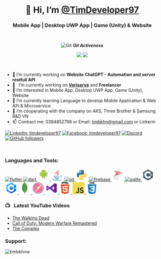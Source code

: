 <!-- ME  -->
<h1 align="center">👋 Hi, I’m 
  <a href="https://hadikachmar3.github.io/">@TimDeveloper97</a>
</h1>
<!--  What am I? -->
<h3 align="center">Mobile App | Desktop UWP App | Game (Unity) & Website</h3>

<br/>

<p align="center"> 
   <img src="https://media.giphy.com/media/W5eoZHPpUx9sapR0eu/giphy.gif" width="30px" height="30px" alt="Git"/> 
   <i>
      <b>Git Activeness</b>
   </i>
</p>
<!--  Stats -->
<p align= "center">
   <img height= "150" src="https://github-readme-stats.vercel.app/api?username=timdeveloper97&show_icons=true&theme=radical" />
   <img height= "150" src="https://github-readme-stats.vercel.app/api/top-langs/?username=timdeveloper97&layout=compact&show_icons=true&theme=radical" />
</p>

</br>

- 🔭 I’m currently working on **Website ChatGPT - Automation and server restfull API**
- 🔭 &ensp;I’m currently working on [**Veriserve**][veriserve] and **Freelancer**
- 👀 I’m interested in Mobile App, Desktop UWP App, Game (Unity), Website
- 🌱 I’m currently learning Language to develop Mobile Application & Web APi & Microservice
- 💞️ I’m cooperating with the company on AKS, Three Brother & Samsung R&D VN
- 📫 Contract me: 0394852798 or Email: timbkhn@gmail.com or Linkerin
<!-- Social -->
<p align="right" width="100%">
       		               
  [![Linkedin: timdeveloper97](https://img.shields.io/badge/-CONNECT-blue?style=for-the-badge&logo=Linkedin&link=https://www.linkedin.com/in/hadi-kachmar-27a56a177/)][linkedin]
  [![Facebook: timdeveloper97](https://img.shields.io/badge/Facebook-1877F2?style=for-the-badge&logo=facebook&logoColor=white)][facebook] 
  [![Discord](https://img.shields.io/badge/Discord-blue?style=for-the-badge)][discord]
  [![GitHub followers](https://img.shields.io/github/followers/timdeveloper97?logo=GitHub&style=for-the-badge)][github]
</p>
</br>
<h3 align="left">Languages and Tools:</h3>
<!--  Skills -->
<p align="left">
<!-- Flutter     -->
  <a href="https://flutter.dev" target="_blank" rel="noreferrer">
    <img src="https://www.vectorlogo.zone/logos/flutterio/flutterio-icon.svg" alt="flutter" width="40" height="40"/> 
  </a>
<!--   Dart   -->
  <a href="https://dart.dev" target="_blank" rel="noreferrer"> 
    <img src="https://www.vectorlogo.zone/logos/dartlang/dartlang-icon.svg" alt="dart" width="40" height="40"/> 
  </a> 
<!--  Android  -->
  <a href="https://developer.android.com" target="_blank" rel="noreferrer">
    <img src="https://raw.githubusercontent.com/devicons/devicon/master/icons/android/android-original-wordmark.svg" alt="android" width="40" height="40"/>     </a>
<!-- Java   -->
  <a href="https://www.java.com" target="_blank" rel="noreferrer"> 
    <img src="https://raw.githubusercontent.com/devicons/devicon/master/icons/java/java-original.svg" alt="java" width="40" height="40"/> 
  </a>
<!-- Git  -->
  <a href="https://git-scm.com/" target="_blank" rel="noreferrer"> 
    <img src="https://www.vectorlogo.zone/logos/git-scm/git-scm-icon.svg" alt="git" width="40" height="40"/> 
  </a>
  
<!--   Python   -->
  <a href="https://www.python.org" target="_blank" rel="noreferrer"> 
    <img src="https://raw.githubusercontent.com/devicons/devicon/master/icons/python/python-original.svg" alt="python" width="40" height="40"/> 
  </a> 
<!--   Firebase -->
  <a href="https://firebase.google.com/" target="_blank" rel="noreferrer"> 
    <img src="https://www.vectorlogo.zone/logos/firebase/firebase-icon.svg" alt="firebase" width="40" height="40"/> 
  </a> 
<!-- Sql  -->
  <a href="https://www.microsoft.com/en-us/sql-server" target="_blank" rel="noreferrer"> 
    <img src="https://github.com/TimDeveloper97/TimDeveloper97/blob/main/icons/sqlserver.png" alt="sql" width="40" height="40"/> 
  </a> 
 <!--   Sqlite   -->
  <a href="https://www.sqlite.org/" target="_blank" rel="noreferrer">
    <img src="https://www.vectorlogo.zone/logos/sqlite/sqlite-icon.svg" alt="sqlite" width="40" height="40"/> 
  </a> 
<!--   c#   -->
  <a href="https://learn.microsoft.com/en-us/dotnet/csharp/" target="_blank" rel="noreferrer"> 
    <img src="https://github.com/TimDeveloper97/TimDeveloper97/blob/main/icons/c%23.png" alt="c#" width="40" height="40"/>
  </a>
<!-- C++ -->
  <a href="https://cplusplus.com/doc/tutorial/" target="_blank" rel="noreferrer"> 
    <img src="https://github.com/TimDeveloper97/TimDeveloper97/blob/main/icons/c%2B%2B.png" alt="c++" width="40" height="40"/> 
  </a> 
  <!--  mongo    -->
  <a href="https://www.mongodb.com/" target="_blank" rel="noreferrer">
    <img src="https://github.com/TimDeveloper97/TimDeveloper97/blob/main/icons/mongo.png" alt="mongo" width="40" height="40"/> 
  </a> 
  <!--  postman    -->
  <a href="https://www.postman.com/" target="_blank" rel="noreferrer">
    <img src="https://github.com/TimDeveloper97/TimDeveloper97/blob/main/icons/postman.png" alt="postman" width="40" height="40"/> 
  </a> 
  <!--  visualstudio    -->
  <a href="https://visualstudio.microsoft.com/" target="_blank" rel="noreferrer">
    <img src="https://github.com/TimDeveloper97/TimDeveloper97/blob/main/icons/visualstudio.png" alt="visualstudio" width="40" height="40"/> 
  </a> 
<!--  Html    -->
  <a href="https://www.w3.org/html/" target="_blank" rel="noreferrer">
    <img src="https://raw.githubusercontent.com/devicons/devicon/master/icons/html5/html5-original-wordmark.svg" alt="html5" width="40" height="40"/> 
  </a> 
<!-- Javascript -->
  <a href="https://developer.mozilla.org/en-US/docs/Web/JavaScript" target="_blank" rel="noreferrer">
    <img src="https://raw.githubusercontent.com/devicons/devicon/master/icons/javascript/javascript-original.svg" alt="javascript" width="40" height="40"/> 
  </a>
<!-- CSS -->
  <a href="https://www.w3schools.com/css/" target="_blank" rel="noreferrer"> 
    <img src="https://raw.githubusercontent.com/devicons/devicon/master/icons/css3/css3-original-wordmark.svg" alt="css3" width="40" height="40"/> 
  </a> 
</p>

### 📺 &ensp;Latest YouTube Videos

<!-- YOUTUBE:START -->
- [The Walking Dead](https://www.youtube.com/watch?v=6A8bUOihElg&list=PLDCNXkhRFjCg7EUqU3z41HeOcQ8ZFtGf9&index=3)
- [Call of Duty: Modern Warfare Remastered](https://www.youtube.com/watch?v=506u9Ym0Kgc&list=PLDCNXkhRFjCi35R3LLJUG-wVce4fqfUdF)
- [The Complex](https://www.youtube.com/watch?v=rFGiDzx-orU&list=PLDCNXkhRFjCg_MF_ZFq2FCENVo54ybe_A&index=2)
<!-- YOUTUBE:END -->

 
<h3 align="left">Support:</h3>
<p>
  <a href="https://bmc.link/timbkhnw"> 
    <img align="left" src="https://cdn.buymeacoffee.com/buttons/v2/default-yellow.png" height="50" width="210" alt="timbkhnw" />
  </a>
</p>

<!--  Trophies-->
<!-- </br></br></br><hr></br>
<p align="center"> 
    <img src="https://github-profile-trophy.vercel.app/?username=hadikachmar3&theme=radical" alt="hadikachmar3" />
</p>
</br> -->
[youtube]: https://www.youtube.com/channel/UCQgTvxJZZcuj41XNdmiW52g
[linkedin]: https://www.linkedin.com/in/dinh-anh-1a41b3163/
[veriserve]: https://www.linkedin.com/company/veriserve/mycompany/
[github]: https://github.com/timdeveloper97
[email]: mailto:timbkhn@gmail.com
[facebook]: https://www.facebook.com/TimBlake97
[discord]: https://discord.gg/YWavTWmc
